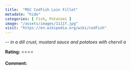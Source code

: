 ```yaml
---
title:  "MSC Codfish Loin Fillet"
metadate: "hide"
categories: [ Fish, Potatoes ]
image: "/assets/images/1111f.jpg"
visit: "https://en.wikipedia.org/wiki/codfish"
---
```


_-- in a dill crust, mustard sauce and potatoes with chervil a_

**Rating:** ⭐️⭐️⭐️⭐️  
  
**Comment:**
